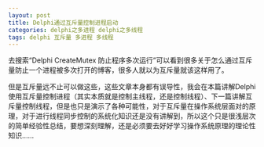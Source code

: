 ```yaml
---
layout: post
title: Delphi通过互斥量控制进程启动
categories: delphi之多进程 delphi之多线程
tags: delphi 互斥量 多进程 多线程
---
```


去搜索“Delphi CreateMutex 防止程序多次运行”可以看到很多关于怎么通过互斥量防止一个进程被多次打开的博客，很多人就以为互斥量就该这样用了。

但是互斥量远不止可以做这些，这些文章本身都有误导性，我会在本篇讲解Delphi使用互斥量控制进程（其实本质就是控制主线程，还是控制线程）、下一篇讲解互斥量控制线程，但是也只是演示了各种可能性，对于互斥量在操作系统层面对的原理，对于进行线程同步控制的系统化知识还是没有讲解到，所以这个只是很浅层次的简单经验性总结，要想深刻理解，还是必须要去好好学习操作系统原理的理论性知识……
